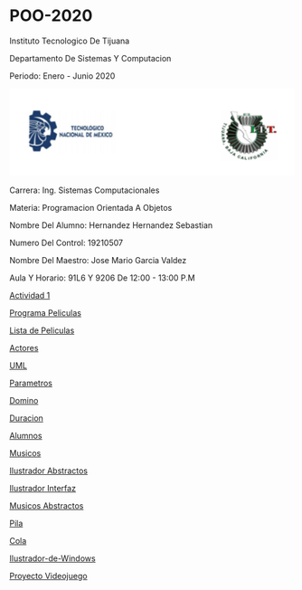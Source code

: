# POO-2020

Instituto Tecnologico De Tijuana

Departamento De Sistemas Y Computacion

Periodo: Enero - Junio 2020

![LOGO TEC 2](https://github.com/Sebashhdez13/POO-2020/blob/master/Setup/img/LOGO%20TEC%202.PNG)

Carrera: Ing. Sistemas Computacionales

Materia: Programacion Orientada A Objetos

Nombre Del Alumno: Hernandez Hernandez Sebastian

Numero Del Control: 19210507

Nombre Del Maestro: Jose Mario Garcia Valdez

Aula Y Horario: 91L6 Y 9206 De 12:00 - 13:00 P.M

[Actividad 1](./Setup/README.md)


[Programa Peliculas](https://github.com/Sebashhdez13/POO-2020/tree/master/Pelicula)


[Lista de Peliculas](https://github.com/Sebashhdez13/POO-2020/tree/master/ListadePeliculas)


[Actores](https://github.com/Sebashhdez13/POO-2020/tree/master/Pelicula)


[UML](https://github.com/Sebashhdez13/POO-2020/tree/master/UML)


[Parametros](https://github.com/Sebashhdez13/POO-2020/tree/master/Parametros)


[Domino](https://github.com/Sebashhdez13/POO-2020/tree/master/Domino)


[Duracion](https://github.com/Sebashhdez13/POO-2020/tree/master/Duracion)


[Alumnos](https://github.com/Sebashhdez13/POO-2020/tree/master/Alumnos)


[Musicos](https://github.com/Sebashhdez13/POO-2020/tree/master/Musicos)


[Ilustrador Abstractos](https://github.com/Sebashhdez13/POO-2020/tree/master/Ilustrador)


[Ilustrador Interfaz](https://github.com/Sebashhdez13/POO-2020/tree/master/IlustradorI)


[Musicos Abstractos](https://github.com/Sebashhdez13/POO-2020/tree/master/MusicosAbstractos)


[Pila](https://github.com/Sebashhdez13/POO-2020/tree/master/Stack)


[Cola](https://github.com/Sebashhdez13/POO-2020/tree/master/Cola)


[Ilustrador-de-Windows](https://github.com/Sebashhdez13/POO-2020/tree/master/WindowsFigura)


[Proyecto Videojuego](https://github.com/Sebashhdez13/POO-2020/tree/master/ProyectoFinal)



